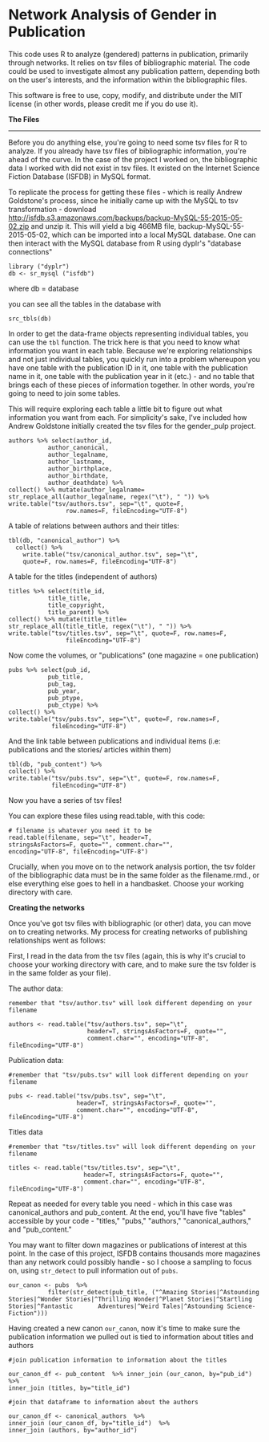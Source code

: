 # Network Analysis of Gender in Publication  

This code uses R to analyze (gendered) patterns in publication, primarily through networks. It relies on tsv files of bibliographic material. The code could be used to investigate almost any publication pattern, depending both on the user's interests, and the information within the bibliographic files. 

This software is free to use, copy, modify, and distribute under the MIT license (in other words, please credit me if you do use it). 

**The Files**  

***

Before you do anything else, you're going to need some tsv files for R to analyze. If you already have tsv files of bibliographic information, you're ahead of the curve. In the case of the project I worked on, the bibliographic data I worked with did not exist in tsv files. It existed on the Internet Science Fiction Database (ISFDB) in MySQL format. 

To replicate the process for getting these files - which is really Andrew Goldstone's process, since he initially came up with the MySQL to tsv transformation -  download  http://isfdb.s3.amazonaws.com/backups/backup-MySQL-55-2015-05-02.zip and unzip it. This will yield a big 466MB file, backup-MySQL-55-2015-05-02, which can be imported into a local MySQL database. One can then interact with the MySQL database from R using dyplr's "database connections" 

```
library ("dyplr") 
db <- sr_mysql ("isfdb")
``` 
where db = database 

you can see all the tables in the database with 
``` 
src_tbls(db)
``` 
In order to get the data-frame objects representing individual tables, you can use the ```tbl``` function. The trick here is that you need to know what information you want in each table. Because we're exploring relationships and not just individual tables, you quickly run into a problem whereupon you have one table with the publication ID in it, one table with the publication name in it, one table with the publication year in it (etc.) - and no table that brings each of these pieces of information together. In other words, you're going to need to join some tables. 

This will require exploring each table a little bit to figure out what information you want from each. For simplicity's sake, I've included how Andrew Goldstone initially created the tsv files for the gender_pulp project. 

```
authors %>% select(author_id,
           author_canonical,
           author_legalname,
           author_lastname,
           author_birthplace,
           author_birthdate,
           author_deathdate) %>%
collect() %>% mutate(author_legalname=
str_replace_all(author_legalname, regex("\t"), " ")) %>% write.table("tsv/authors.tsv", sep="\t", quote=F,
                row.names=F, fileEncoding="UTF-8")
``` 
A table of relations between authors and their titles: 

``` 
tbl(db, "canonical_author") %>% 
  collect() %>%
    write.table("tsv/canonical_author.tsv", sep="\t", 
    quote=F, row.names=F, fileEncoding="UTF-8")
```
A table for the titles (independent of authors) 

``` 
titles %>% select(title_id,
           title_title,
           title_copyright,
           title_parent) %>%
collect() %>% mutate(title_title=
str_replace_all(title_title, regex("\t"), " ")) %>% write.table("tsv/titles.tsv", sep="\t", quote=F, row.names=F,
                fileEncoding="UTF-8")
``` 
Now come the volumes, or "publications" (one magazine = one publication) 

``` 
pubs %>% select(pub_id,
           pub_title,
           pub_tag,
           pub_year,
           pub_ptype,
           pub_ctype) %>%
collect() %>%
write.table("tsv/pubs.tsv", sep="\t", quote=F, row.names=F,
            fileEncoding="UTF-8")
``` 
And the link table between publications and individual items (i.e: publications and the stories/ articles within them) 

```
tbl(db, "pub_content") %>%
collect() %>%
write.table("tsv/pubs.tsv", sep="\t", quote=F, row.names=F,
            fileEncoding="UTF-8")
``` 
Now you have a series of tsv files! 

You can explore these files using read.table, with this code: 

``` 
# filename is whatever you need it to be
read.table(filename, sep="\t", header=T, 
stringsAsFactors=F, quote="", comment.char="", 
encoding="UTF-8", fileEncoding="UTF-8")

``` 

Crucially, when you move on to the network analysis portion, the tsv folder of the bibliographic data must be in the same folder as the filename.rmd., or else everything else goes to hell in a handbasket. Choose your working directory with care. 

**Creating the networks** 

Once you've got tsv files with bibliographic (or other) data, you can move on to creating networks. My process for creating networks of publishing relationships went as follows: 

First, I read in the data from the tsv files (again, this is why it's crucial to choose your working directory with care, and to make sure the tsv folder is in the same folder as your file). 

The author data: 
``` 
remember that "tsv/author.tsv" will look different depending on your filename 

authors <- read.table("tsv/authors.tsv", sep="\t", 
                      header=T, stringsAsFactors=F, quote="", 
                      comment.char="", encoding="UTF-8", fileEncoding="UTF-8")
```

Publication data: 

``` 
#remember that "tsv/pubs.tsv" will look different depending on your filename 

pubs <- read.table("tsv/pubs.tsv", sep="\t", 
                   header=T, stringsAsFactors=F, quote="", 
                   comment.char="", encoding="UTF-8", fileEncoding="UTF-8")
``` 
Titles data 

```
#remember that "tsv/titles.tsv" will look different depending on your filename 

titles <- read.table("tsv/titles.tsv", sep="\t", 
                     header=T, stringsAsFactors=F, quote="", 
                     comment.char="", encoding="UTF-8", fileEncoding="UTF-8")
``` 
Repeat as needed for every table you need - which in this case was canonical_authors and pub_content. At the end, you'll have five "tables" accessible by your code - "titles," "pubs," "authors," "canonical_authors," and "pub_content." 

You may want to filter down magazines or publications of interest at this point. In the case of this project, ISFDB contains thousands more magazines than any network could possibly handle - so I choose a sampling to focus on, using ```str_detect``` to pull information out of ```pubs```. 

``` 
our_canon <- pubs  %>% 
           filter(str_detect(pub_title, ("^Amazing Stories|^Astounding Stories|^Wonder Stories|^Thrilling Wonder|^Planet Stories|^Startling Stories|^Fantastic       Adventures|^Weird Tales|^Astounding Science-Fiction")))
```
Having created a new canon ```our_canon```, now it's time to make sure the publication information we pulled out is tied to information about titles and authors 

``` 
#join publication information to information about the titles

our_canon_df <- pub_content  %>% inner_join (our_canon, by="pub_id")  %>%
inner_join (titles, by="title_id")

#join that dataframe to information about the authors

our_canon_df <- canonical_authors  %>%
inner_join (our_canon_df, by="title_id")  %>%
inner_join (authors, by="author_id")

``` 


